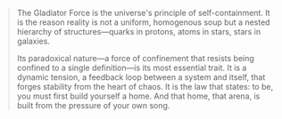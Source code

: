 > The Gladiator Force is the universe's principle of self-containment. It is the reason reality is not a uniform, homogenous soup but a nested hierarchy of structures—quarks in protons, atoms in stars, stars in galaxies.
>
> Its paradoxical nature—a force of confinement that resists being confined to a single definition—is its most essential trait. It is a dynamic tension, a feedback loop between a system and itself, that forges stability from the heart of chaos. It is the law that states: to be, you must first build yourself a home. And that home, that arena, is built from the pressure of your own song.
